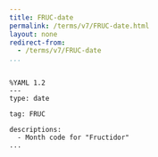 ```yaml
---
title: FRUC-date
permalink: /terms/v7/FRUC-date.html
layout: none
redirect-from:
  - /terms/v7/FRUC-date
...
```


```

%YAML 1.2
---
type: date

tag: FRUC

descriptions:
  - Month code for "Fructidor"
...

```